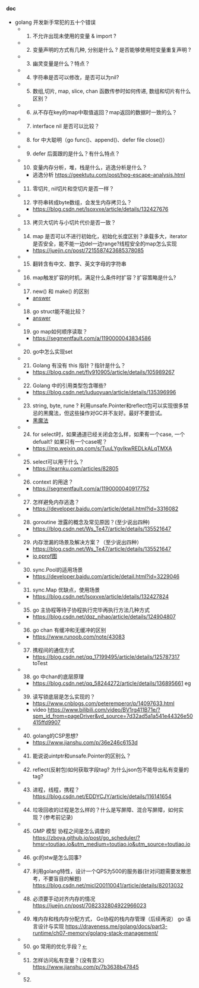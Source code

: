 #### doc

- golang 开发新手常犯的五十个错误
  - 1. 不允许出现未使用的变量 & import ?
  - 2. 变量声明的方式有几种, 分别是什么 ? 是否能够使用短变量重复声明 ?
  - 3. 幽灵变量是什么？特点？
  - 4. 字符串是否可以修改，是否可以为nil?
  - 5. 数组,切片, map, slice, chan 函数传参时如何传递, 数组和切片有什么区别？
  - 6. 从不存在key的map中取值返回？map返回的数据时一致的么？
  - 7. interface nil 是否可以比较？
  - 8. for 中大聪明（go func()、append()、defer file close()）
  - 9. defer 后面跟的是什么？有什么特点？
  - 10. 变量内存分析，堆，栈是什么，逃逸分析是什么？
    - 逃逸分析 <https://geektutu.com/post/hpg-escape-analysis.html>
  - 11. 零切片, nil切片和空切片是否一样？
  - 12. 字符串转成byte数组，会发生内存拷贝么？
    - <https://blog.csdn.net/lsoxvxe/article/details/132427676>
  - 13. 拷贝大切片与小切片代价是否一致？
  - 14. map 是否可以不进行初始化，初始化长度区别？承载多大，iterator 是否安全，能不能一边del一边range?线程安全的map怎么实现
    - <https://juejin.cn/post/7215587423685378085>
  - 15. 翻转含有中文、数字、英文字母的字符串
  - 16. map触发扩容的时机，满足什么条件时扩容？扩容策略是什么?
  - 17. new() 和 make() 的区别
    - [answer](./17.md)
  - 18. go struct能不能比较？
    - [answer](./18.md)
  - 19. go map如何顺序读取？
    - <https://segmentfault.com/a/1190000043834586>
  - 20. go中怎么实现set
  - 21. Golang 有没有 this 指针？指针是什么？
    - <https://blog.csdn.net/fly910905/article/details/105989267>
  - 22. Golang 中的引用类型包含哪些?
    - <https://blog.csdn.net/luduoyuan/article/details/135396996>
  - 23. string, byte, rune ? 利用unsafe.Pointer和reflect包可以实现很多禁忌的黑魔法，但这些操作对GC并不友好。最好不要尝试。
    - [黑魔法](./23.md)
  - 24. for select时，如果通道已经关闭会怎么样，如果有一个case, 一个defualt? 如果只有一个case呢？
    - <https://mp.weixin.qq.com/s/TuuLYgvIkwREDLkALqTMXA>
  - 25. select可以用于什么？
    - <https://learnku.com/articles/82805>
  - 26. context 的用途？
    - <https://segmentfault.com/a/1190000040917752>
  - 27. 怎样避免内存逃逸？
    - <https://developer.baidu.com/article/detail.html?id=3316082>
  - 28. goroutine 泄露的概念及常见原因？(至少说出四种)
    - <https://blog.csdn.net/Ws_Te47/article/details/135521647>
  - 29. 内存泄漏的场景及解决方案？（至少说出四种）
    - <https://blog.csdn.net/Ws_Te47/article/details/135521647>
    - [io pprof图](./leak/io/pprof.png)
  - 30. sync.Pool的适用场景
    - <https://developer.baidu.com/article/detail.html?id=3229046>
  - 31. sync.Map 优缺点，使用场景
    - <https://blog.csdn.net/lsoxvxe/article/details/132427824>
  - 35. go 主协程等待子协程执行完毕再执行方法几种方式
    - <https://blog.csdn.net/dqz_nihao/article/details/124904807>
  - 36. go chan 有缓冲和无缓冲的区别
    - <https://www.runoob.com/note/43083>
  - 37. 携程间的通信方式
    - <https://blog.csdn.net/qq_17199495/article/details/125787317> toTest
  - 38. go 中chan的底层原理
    - <https://blog.csdn.net/qq_58244272/article/details/136895661> eg

  - 39. 读写锁底层是怎么实现的？
    - <https://www.cnblogs.com/peteremperor/p/14097633.html>
    - video <https://www.bilibili.com/video/BV1rg411B71e/?spm_id_from=pageDriver&vd_source=7d32ad5a1a541e44326e50415ffd9907>
  - 40. golang的CSP思想?
    - <https://www.jianshu.com/p/36e246c6153d>  
  - 41. 能说说uintptr和unsafe.Pointer的区别么？
  - 42. reflect(反射包)如何获取字段tag? 为什么json包不能导出私有变量的tag?
  - 43. 进程，线程，携程？
    <https://blog.csdn.net/EDDYCJY/article/details/116141654>
  - 44. 垃圾回收的过程是怎么样的？什么是写屏障、混合写屏障，如何实现？(参考前记录)
  - 45. GMP 模型 协程之间是怎么调度的
    <https://zboya.github.io/post/go_scheduler/?hmsr=toutiao.io&utm_medium=toutiao.io&utm_source=toutiao.io>
  - 46. gc的stw是怎么回事?
  - 47. 利用golang特性，设计一个QPS为500的服务器(针对问题需要发散思考，不要盲目的解题)
    <https://blog.csdn.net/micl200110041/article/details/82013032>  
  - 48. 必须要手动对齐内存的情况
    <https://juejin.cn/post/7082332804922966023>  
  - 49. 堆内存和栈内存分配方式， Go协程的栈内存管理（后续再说）
    go 语言设计与实现
    <https://draveness.me/golang/docs/part3-runtime/ch07-memory/golang-stack-management/>
  - 50. go 常用的优化手段？[<-](./50.md)
  - 51. 怎样访问私有变量？(没有意义)
    <https://www.jianshu.com/p/7b3638b47845>
  - 52.
